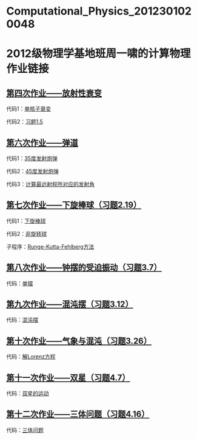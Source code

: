 # Computational_Physics_2012301020048
# 2012级物理学基地班周一啸的计算物理作业链接

## [第四次作业——放射性衰变](https://github.com/yxzhou/Computational_Physics_2012301020048/blob/master/Documents/Courses/Computational%20Physics/exercise4--radioactive_decay/作业.md)

代码1：[单核子衰变](https://github.com/yxzhou/Computational_Physics_2012301020048/blob/master/Documents/Courses/Computational%20Physics/exercise4--radioactive_decay/exercise4--decay.f90) 

代码2：[习题1.5](https://github.com/yxzhou/Computational_Physics_2012301020048/blob/master/Documents/Courses/Computational%20Physics/exercise4--radioactive_decay/exercise4--two_nuclei_decay.f90) 

## [第六次作业——弹道](https://github.com/yxzhou/Computational_Physics_2012301020048/blob/master/Documents/Courses/Computational%20Physics/exercise6--cannon_shell_trajectory/%E4%BD%9C%E4%B8%9A.md)

代码1：[35度发射炮弹](https://github.com/yxzhou/Computational_Physics_2012301020048/blob/master/Documents/Courses/Computational%20Physics/exercise6--cannon_shell_trajectory/ex6--cannon_shell_trajectory_35.f90) 

代码2：[45度发射炮弹](https://github.com/yxzhou/Computational_Physics_2012301020048/blob/master/Documents/Courses/Computational%20Physics/exercise6--cannon_shell_trajectory/ex6--cannon_shell_trajectory_45.f90)

代码3：[计算最远射程所对应的发射角](https://github.com/yxzhou/Computational_Physics_2012301020048/blob/master/Documents/Courses/Computational%20Physics/exercise6--cannon_shell_trajectory/ex6--cannon_traj_max_range.f90)

## [第七次作业——下旋棒球（习题2.19）](https://github.com/yxzhou/Computational_Physics_2012301020048/blob/master/Documents/Courses/Computational_Physics/exercise7--backspin_baseball/%E4%BD%9C%E4%B8%9A.md)

代码1：[下旋棒球](https://github.com/yxzhou/Computational_Physics_2012301020048/blob/master/Documents/Courses/Computational_Physics/exercise7--backspin_baseball/backspin_baseball.f90)

代码2：[非旋转球](https://github.com/yxzhou/Computational_Physics_2012301020048/blob/master/Documents/Courses/Computational_Physics/exercise7--backspin_baseball/nospin_baseball.f90)

子程序：[Runge-Kutta-Fehlberg方法](http://people.sc.fsu.edu/~jburkardt/f_src/rkf45/rkf45.html)

## [第八次作业——钟摆的受迫振动（习题3.7）](https://github.com/yxzhou/Computational_Physics_2012301020048/blob/master/Documents/Courses/Computational_Physics/exercise8--forced_pendulum/%E4%BD%9C%E4%B8%9A.md)

代码：[单摆](https://github.com/yxzhou/Computational_Physics_2012301020048/blob/master/Documents/Courses/Computational_Physics/exercise8--forced_pendulum/forced_pendulum.f90)

## [第九次作业——混沌摆（习题3.12）](https://github.com/yxzhou/Computational_Physics_2012301020048/blob/master/Documents/Courses/Computational_Physics/exercise9--pendulum_and_chaos/%E4%BD%9C%E4%B8%9A.md)

代码：[混沌摆](https://github.com/yxzhou/Computational_Physics_2012301020048/blob/master/Documents/Courses/Computational_Physics/exercise9--pendulum_and_chaos/chaos.f90)

## [第十次作业——气象与混沌（习题3.26）](https://github.com/yxzhou/Computational_Physics_2012301020048/blob/master/Documents/Courses/Computational_Physics/exercise10--Lorenz_model/%E4%BD%9C%E4%B8%9A.md)

代码：[解Lorenz方程](https://github.com/yxzhou/Computational_Physics_2012301020048/blob/master/Documents/Courses/Computational_Physics/exercise10--Lorenz_model/Lorenz_model.f90)

## [第十一次作业——双星（习题4.7）](https://github.com/yxzhou/Computational_Physics_2012301020048/blob/master/Documents/Courses/Computational_Physics/exercise11--binary_motion/%E4%BD%9C%E4%B8%9A.md)

代码：[双星的运动](https://github.com/yxzhou/Computational_Physics_2012301020048/blob/master/Documents/Courses/Computational_Physics/exercise11--binary_motion/binary.f90)

## [第十二次作业——三体问题（习题4.16）](https://github.com/yxzhou/Computational_Physics_2012301020048/blob/master/Documents/Courses/Computational_Physics/exercise12--three_body/%E4%BD%9C%E4%B8%9A.md)

代码：[三体问题](https://github.com/yxzhou/Computational_Physics_2012301020048/blob/master/Documents/Courses/Computational_Physics/exercise12--three_body/three_body.f90)
